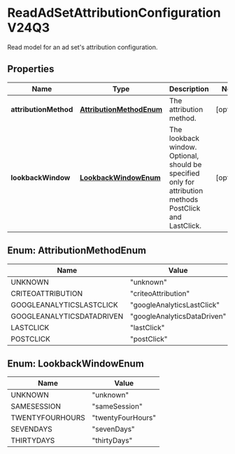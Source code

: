 

# ReadAdSetAttributionConfigurationV24Q3

Read model for an ad set's attribution configuration.

## Properties

| Name | Type | Description | Notes |
|------------ | ------------- | ------------- | -------------|
|**attributionMethod** | [**AttributionMethodEnum**](#AttributionMethodEnum) | The attribution method. |  [optional] |
|**lookbackWindow** | [**LookbackWindowEnum**](#LookbackWindowEnum) | The lookback window. Optional, should be specified only for attribution methods PostClick and LastClick. |  [optional] |



## Enum: AttributionMethodEnum

| Name | Value |
|---- | -----|
| UNKNOWN | &quot;unknown&quot; |
| CRITEOATTRIBUTION | &quot;criteoAttribution&quot; |
| GOOGLEANALYTICSLASTCLICK | &quot;googleAnalyticsLastClick&quot; |
| GOOGLEANALYTICSDATADRIVEN | &quot;googleAnalyticsDataDriven&quot; |
| LASTCLICK | &quot;lastClick&quot; |
| POSTCLICK | &quot;postClick&quot; |



## Enum: LookbackWindowEnum

| Name | Value |
|---- | -----|
| UNKNOWN | &quot;unknown&quot; |
| SAMESESSION | &quot;sameSession&quot; |
| TWENTYFOURHOURS | &quot;twentyFourHours&quot; |
| SEVENDAYS | &quot;sevenDays&quot; |
| THIRTYDAYS | &quot;thirtyDays&quot; |



